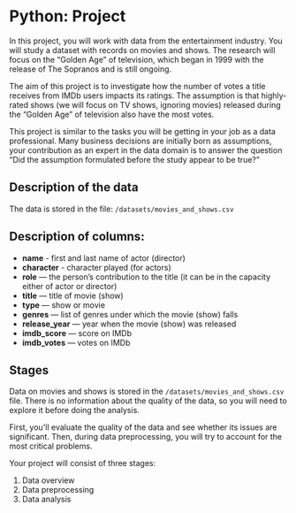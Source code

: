 # Python: Project
In this project, you will work with data from the entertainment industry. You will study a dataset with records on movies and shows. The research will focus on the “Golden Age” of television, which began in 1999 with the release of The Sopranos and is still ongoing.

The aim of this project is to investigate how the number of votes a title receives from IMDb users impacts its ratings. The assumption is that highly-rated shows (we will focus on TV shows, ignoring movies) released during the “Golden Age” of television also have the most votes.

This project is similar to the tasks you will be getting in your job as a data professional. Many business decisions are initially born as assumptions, your contribution as an expert in the data domain is to answer the question “Did the assumption formulated before the study appear to be true?”

## Description of the data
The data is stored in the file: `/datasets/movies_and_shows.csv`

## Description of columns:

- **name** - first and last name of actor (director)
- **character** - character played (for actors)
- **role** — the person’s contribution to the title (it can be in the capacity either of actor or director)
- **title** — title of movie (show)
- **type** — show or movie
- **genres** — list of genres under which the movie (show) falls
- **release_year** — year when the movie (show) was released
- **imdb_score** — score on IMDb
- **imdb_votes** — votes on IMDb

## Stages 
Data on movies and shows is stored in the `/datasets/movies_and_shows.csv` file. There is no information about the quality of the data, so you will need to explore it before doing the analysis.

First, you'll evaluate the quality of the data and see whether its issues are significant. Then, during data preprocessing, you will try to account for the most critical problems.
 
Your project will consist of three stages:
 1. Data overview
 2. Data preprocessing
 3. Data analysis
